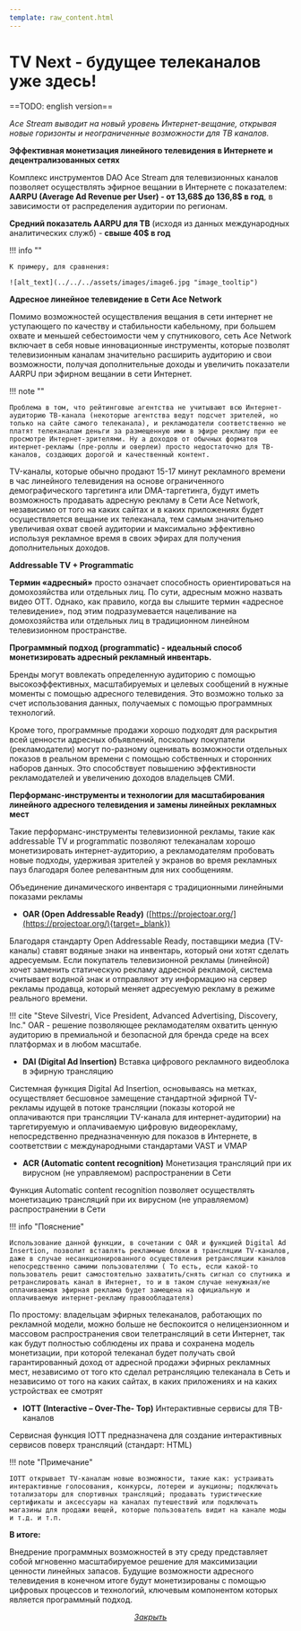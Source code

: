 ```yaml
---
template: raw_content.html
---
```


# TV Next - будущее телеканалов уже здесь!

==TODO: english version==

_Ace Stream выводит на новый уровень Интернет-вещание, открывая новые горизонты и неограниченные возможности для ТВ каналов._

**Эффективная монетизация линейного телевидения в Интернете и децентрализованных сетях**

Комплекс инструментов  DAO Ace Stream для телевизионных каналов позволяет осуществлять эфирное вещании в Интернете с показателем:  **AARPU (Average Ad Revenue per User) - от 13,68$ до 136,8$ в год**, в зависимости от распределения аудитории по регионам.

**Средний показатель AARPU для ТВ** (исходя из данных международных аналитических служб) - **свыше 40$ в год**

!!! info ""

    К примеру, для сравнения:

    ![alt_text](../../../assets/images/image6.jpg "image_tooltip")


**Адресное линейное телевидение в Сети Ace Network**

Помимо возможностей осуществления вещания в сети интернет не уступающего по качеству и стабильности кабельному, при большем охвате и меньшей себестоимости чем у спутникового, сеть Ace Network включает в себя новые инновационные инструменты, которые позволят телевизионным каналам значительно расширить аудиторию и свои возможности, получая дополнительные доходы и увеличить показатели AARPU при эфирном вещании в сети Интернет.


!!! note ""

    Проблема в том, что рейтинговые агентства не учитывают всю Интернет-аудиторию ТВ-канала (некоторые агентства ведут подсчет зрителей, но только на сайте самого телеканала), и рекламодатели соответственно не платят телеканалам деньги за размещенную ими в эфире рекламу при ее просмотре Интернет-зрителями. Ну а доходов от обычных форматов интернет-рекламы (пре-роллы и оверлеи) просто недостаточно для ТВ-каналов, создающих дорогой и качественный контент.

ТV-каналы, которые обычно продают 15-17 минут рекламного времени в час линейного телевидения на основе ограниченного демографического таргетинга или DMA-таргетинга, будут иметь возможность продавать адресную рекламу в Сети Ace Network, независимо от того на каких сайтах и в каких приложениях будет осуществляется вещание их телеканала, тем самым значительно увеличивая охват своей аудитории и максимально эффективно используя рекламное время в своих эфирах для получения дополнительных доходов.


**Addressable TV + Programmatic**

**Tермин «адресный»** просто означает способность ориентироваться на домохозяйства или отдельных лиц. По сути, адресным можно назвать видео OTT. Однако, как правило, когда вы слышите термин «адресное телевидение», под этим подразумевается нацеливание на домохозяйства или отдельных лиц в традиционном линейном телевизионном пространстве.

**Программный подход (programmatic) - идеальный способ монетизировать адресный рекламный инвентарь.**

Бренды могут вовлекать определенную аудиторию с помощью высокоэффективных, масштабируемых и целевых сообщений в нужные моменты с помощью адресного телевидения. Это возможно только за счет использования данных, получаемых с помощью программных технологий.

Кроме того, программные продажи хорошо подходят для раскрытия всей ценности адресных объявлений, поскольку покупатели (рекламодатели) могут по-разному оценивать возможности отдельных показов в реальном времени с помощью собственных и сторонних наборов данных. Это способствует повышению эффективности рекламодателей и увеличению доходов владельцев СМИ.

**Перформанс-инструменты и технологии для масштабирования линейного адресного телевидения и замены линейных рекламных мест**

Такие перформанс-инструменты телевизионной рекламы, такие как addressable TV и programmatic позволяют телеканалам хорошо монетизировать интернет-аудиторию, а рекламодателям пробовать новые подходы, удерживая зрителей у экранов во время рекламных пауз благодаря более релевантным для них сообщениям.

Объединение динамического инвентаря с традиционными линейными показами рекламы

- **OAR (Open Addressable Ready)** ([https://projectoar.org/](https://projectoar.org/){target=_blank})

Благодаря стандарту Open Addressable Ready, поставщики медиа (TV-каналы) ставят водяные знаки на инвентарь, который они хотят сделать адресуемым. Если покупатель телевизионной рекламы (линейной) хочет заменить статическую рекламу адресной рекламой, система считывает водяной знак и отправляют эту информацию на сервер рекламы продавца, который меняет адресуемую рекламу в режиме реального времени.

!!! cite "Steve Silvestri, Vice President, Advanced Advertising, Discovery, Inc."
    OAR - решение позволяющее рекламодателям охватить ценную аудиторию в премиальной и безопасной для бренда среде на всех платформах и в любом масштабе.


- **DAI (Digital Ad Insertion)** Вставка цифрового рекламного видеоблока в эфирную трансляцию

Системная функция Digital Ad Insertion, основываясь на метках, осуществляет бесшовное замещение стандартной эфирной TV-рекламы идущей в потоке трансляции (показы которой не оплачиваются при трансляции TV-канала для интернет-аудитории) на таргетируемую и оплачиваемую цифровую видеорекламу, непосредственно предназначенную для показов в Интернете, в соответствии с международными стандартами VAST и VMAP

- **ACR (Automatic content recognition)** Монетизация трансляций при их вирусном (не управляемом) распространении в Сети

Функция Automatic content recognition позволяет осуществлять монетизацию трансляций при их вирусном (не управляемом) распространении в Сети


!!! info "Пояснение"

    Использование данной функции, в сочетании с OAR и функцией Digital Ad Insertion, позволит вставлять рекламные блоки в трансляции TV-каналов, даже в случае несанкционированного осуществления ретрансляции каналов непосредственно самими пользователями ( То есть, если какой-то пользователь решит самостоятельно захватить/снять сигнал со спутника и ретранслировать канал в Интернет, то и в таком случае ненужная/не оплачиваемая эфирная реклама будет замещена на официальную и оплачиваемую интернет-рекламу правообладателя)

По простому: владельцам эфирных телеканалов, работающих по рекламной модели, можно больше не беспокоится о нелицензионном и массовом распространения свои телетрансляций в сети Интернет, так как будут полностью соблюдены их права и сохранена модель монетизации, при которой телеканал будет получать свой гарантированный доход от адресной продажи эфирных рекламных мест, независимо от того кто сделал ретрансляцию телеканала в Сеть и независимо от того на каких сайтах, в каких приложениях и на каких устройствах ее смотрят

- **IOTT (Interactive – Over-The- Top)** Интерактивные сервисы для ТВ-каналов

Сервисная функция IOTT предназначена для создание интерактивных сервисов поверх трансляций (стандарт: HTML)

!!! note "Примечание"

    IOTT открывает TV-каналам новые возможности, такие как: устраивать интерактивные голосования, конкурсы, лотереи и аукционы; подключать тотализаторы для спортивных трансляций; продавать туристические сертификаты и аксессуары на каналах путешествий или подключать магазины для продажи вещей, которые пользователь видит на канале моды и т.д. и т.п.

**В итоге:**

Внедрение программных возможностей в эту среду представляет собой мгновенно масштабируемое решение для максимизации ценности линейных запасов. Будущие возможности адресного телевидения в конечном итоге будут монетизированы с помощью цифровых процессов и технологий, ключевым компонентом которых является программный подход.

<p style="text-align: center">
    <em>
        <a class="md-button mdx-button--transparent-light close-popup-inner" href="#">
            Закрыть
        </a>
    </em>
</p>
